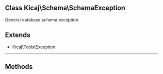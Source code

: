 ## Class Kicaj\Schema\SchemaException
General database schema exception.

## Extends

- Kicaj\Tools\Exception

-------
## Methods

